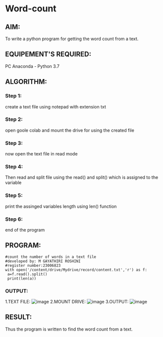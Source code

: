 # Word-count
## AIM:
To write a python program for getting the word count from a text.
## EQUIPEMENT'S REQUIRED: 
PC
Anaconda - Python 3.7
## ALGORITHM: 
### Step 1:
create a text file using notepad with extension txt
### Step 2: 
open goole colab and mount the drive for using the created file 
### Step 3: 
now open the text file in read mode
### Step 4:  
Then read and split file using the read() and split() which is assigned to the variable
### Step 5: 
print the assinged variables length using len() function
### Step 6: 
end of the program
## PROGRAM:
 ```
#count the number of words in a text file
#developed by: M GAYATHIRI ROSHINI
#register number:23006823
with open('/content/drive/Mydrive/record/content.txt','r') as f:
  a=f.read().split()
  print(len(a))
 ```
### OUTPUT:
1.TEXT FILE:
![image](https://github.com/23006823/Word-count/assets/138971409/d98e891f-019b-457d-b3e3-9e96f9124fe5)
2.MOUNT DRIVE:
![image](https://github.com/23006823/Word-count/assets/138971409/062d65cc-80e4-4d29-90a1-ab7b4621a19f)
3.OUTPUT:
![image](https://github.com/23006823/Word-count/assets/138971409/6974ee58-f732-4b61-8bbb-c49b4e5f8b7b)
## RESULT:
Thus the program is written to find the word count from a text.
